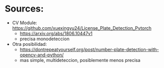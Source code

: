 # Sources:
- CV Module: https://github.com/xuexingyu24/License_Plate_Detection_Pytorch
  - https://arxiv.org/abs/1806.10447v1
  - precisa monodeteccion 
- Otra posibilidad:
  - https://dontrepeatyourself.org/post/number-plate-detection-with-opencv-and-python/
  - mas simple, multideteccion, posiblemente menos precisa